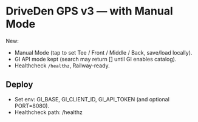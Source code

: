 
# DriveDen GPS v3 — with Manual Mode

New:
- Manual Mode (tap to set Tee / Front / Middle / Back, save/load locally).
- GI API mode kept (search may return [] until GI enables catalog).
- Healthcheck `/healthz`, Railway-ready.

## Deploy
- Set env: GI_BASE, GI_CLIENT_ID, GI_API_TOKEN (and optional PORT=8080).
- Healthcheck path: /healthz
